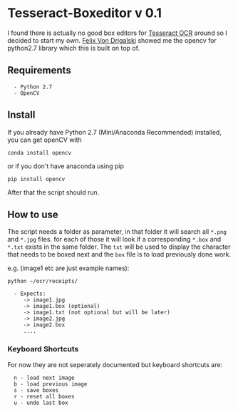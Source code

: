 # Tesseract-Boxeditor v 0.1

I found there is actually no good box editors for [Tesseract OCR](https://github.com/tesseract-ocr) around so I decided to start my own.
[Felix Von Drigalski](https://github.com/felixvd) showed me the opencv for python2.7 library which this is built on top of.

## Requirements

```
  - Python 2.7
  - OpenCV
```

## Install

If you already have Python 2.7 (Mini/Anaconda Recommended) installed, you can get openCV with

```
conda install opencv
```

or if you don't have anaconda using pip

```
pip install opencv
```

After that the script should run.

## How to use

The script needs a folder as parameter, in that folder it will search all `*.png` and `*.jpg` files. for each of those it will look if a corresponding `*.box` and `*.txt` exists in the same folder. The `txt` will be used to display the character that needs to be boxed next and the `box` file is to load previously done work.

e.g. (image1 etc are just example names):

```
python ~/ocr/receipts/

  - Expects:
     -> image1.jpg
     -> image1.box (optional)
     -> image1.txt (not optional but will be later)
     -> image2.jpg
     -> image2.box 
     ....
```

### Keyboard Shortcuts

For now they are not seperately documented but keyboard shortcuts are:

```
  n - load next image
  b - load previous image
  s - save boxes
  r - reset all boxes
  u - undo last box
```

